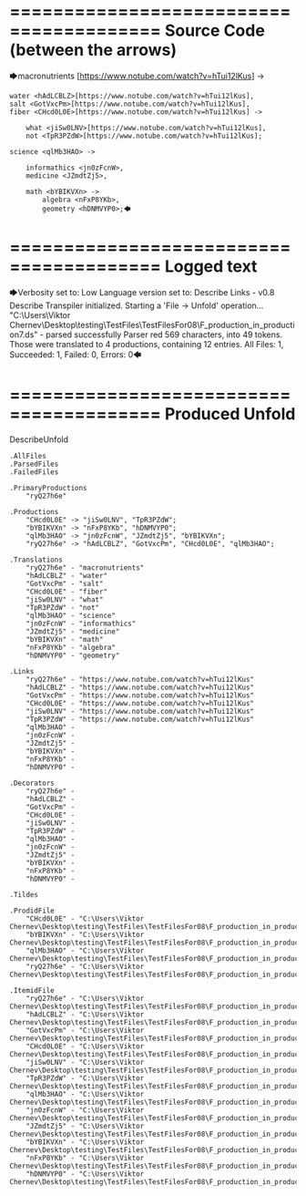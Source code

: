 ========================================
Source Code (between the arrows)
========================================

🡆macronutrients <ryQ27h6e>[https://www.notube.com/watch?v=hTui12lKus] ->

	water <hAdLCBLZ>[https://www.notube.com/watch?v=hTui12lKus],
    salt <GotVxcPm>[https://www.notube.com/watch?v=hTui12lKus],
    fiber <CHcd0L0E>[https://www.notube.com/watch?v=hTui12lKus] ->

        what <jiSw0LNV>[https://www.notube.com/watch?v=hTui12lKus],
        not <TpR3PZdW>[https://www.notube.com/watch?v=hTui12lKus];
	
	science <qlMb3HAO> ->
			
		informathics <jn0zFcnW>,
		medicine <JZmdtZj5>,
		
		math <bYBIKVXn> ->
			algebra <nFxP8YKb>,
			geometry <hDNMVYP0>;🡄

========================================
Logged text
========================================

🡆Verbosity set to: Low
Language version set to: Describe Links - v0.8
Describe Transpiler initialized.
Starting a 'File -> Unfold' operation...
"C:\Users\Viktor Chernev\Desktop\testing\TestFiles\TestFilesFor08\F_production_in_production7.ds" - parsed successfully
Parser red 569 characters, into 49 tokens.
Those were translated to 4 productions, containing 12 entries.
All Files: 1, Succeeded: 1, Failed: 0, Errors: 0🡄

========================================
Produced Unfold
========================================

DescribeUnfold

    .AllFiles
    .ParsedFiles
    .FailedFiles

    .PrimaryProductions
        "ryQ27h6e" 

    .Productions
        "CHcd0L0E" -> "jiSw0LNV", "TpR3PZdW";
        "bYBIKVXn" -> "nFxP8YKb", "hDNMVYP0";
        "qlMb3HAO" -> "jn0zFcnW", "JZmdtZj5", "bYBIKVXn";
        "ryQ27h6e" -> "hAdLCBLZ", "GotVxcPm", "CHcd0L0E", "qlMb3HAO";

    .Translations
        "ryQ27h6e" - "macronutrients"
        "hAdLCBLZ" - "water"
        "GotVxcPm" - "salt"
        "CHcd0L0E" - "fiber"
        "jiSw0LNV" - "what"
        "TpR3PZdW" - "not"
        "qlMb3HAO" - "science"
        "jn0zFcnW" - "informathics"
        "JZmdtZj5" - "medicine"
        "bYBIKVXn" - "math"
        "nFxP8YKb" - "algebra"
        "hDNMVYP0" - "geometry"

    .Links
        "ryQ27h6e" - "https://www.notube.com/watch?v=hTui12lKus"
        "hAdLCBLZ" - "https://www.notube.com/watch?v=hTui12lKus"
        "GotVxcPm" - "https://www.notube.com/watch?v=hTui12lKus"
        "CHcd0L0E" - "https://www.notube.com/watch?v=hTui12lKus"
        "jiSw0LNV" - "https://www.notube.com/watch?v=hTui12lKus"
        "TpR3PZdW" - "https://www.notube.com/watch?v=hTui12lKus"
        "qlMb3HAO" - 
        "jn0zFcnW" - 
        "JZmdtZj5" - 
        "bYBIKVXn" - 
        "nFxP8YKb" - 
        "hDNMVYP0" - 

    .Decorators
        "ryQ27h6e" - 
        "hAdLCBLZ" - 
        "GotVxcPm" - 
        "CHcd0L0E" - 
        "jiSw0LNV" - 
        "TpR3PZdW" - 
        "qlMb3HAO" - 
        "jn0zFcnW" - 
        "JZmdtZj5" - 
        "bYBIKVXn" - 
        "nFxP8YKb" - 
        "hDNMVYP0" - 

    .Tildes

    .ProdidFile
        "CHcd0L0E" - "C:\Users\Viktor Chernev\Desktop\testing\TestFiles\TestFilesFor08\F_production_in_production7.ds"
        "bYBIKVXn" - "C:\Users\Viktor Chernev\Desktop\testing\TestFiles\TestFilesFor08\F_production_in_production7.ds"
        "qlMb3HAO" - "C:\Users\Viktor Chernev\Desktop\testing\TestFiles\TestFilesFor08\F_production_in_production7.ds"
        "ryQ27h6e" - "C:\Users\Viktor Chernev\Desktop\testing\TestFiles\TestFilesFor08\F_production_in_production7.ds"

    .ItemidFile
        "ryQ27h6e" - "C:\Users\Viktor Chernev\Desktop\testing\TestFiles\TestFilesFor08\F_production_in_production7.ds"
        "hAdLCBLZ" - "C:\Users\Viktor Chernev\Desktop\testing\TestFiles\TestFilesFor08\F_production_in_production7.ds"
        "GotVxcPm" - "C:\Users\Viktor Chernev\Desktop\testing\TestFiles\TestFilesFor08\F_production_in_production7.ds"
        "CHcd0L0E" - "C:\Users\Viktor Chernev\Desktop\testing\TestFiles\TestFilesFor08\F_production_in_production7.ds"
        "jiSw0LNV" - "C:\Users\Viktor Chernev\Desktop\testing\TestFiles\TestFilesFor08\F_production_in_production7.ds"
        "TpR3PZdW" - "C:\Users\Viktor Chernev\Desktop\testing\TestFiles\TestFilesFor08\F_production_in_production7.ds"
        "qlMb3HAO" - "C:\Users\Viktor Chernev\Desktop\testing\TestFiles\TestFilesFor08\F_production_in_production7.ds"
        "jn0zFcnW" - "C:\Users\Viktor Chernev\Desktop\testing\TestFiles\TestFilesFor08\F_production_in_production7.ds"
        "JZmdtZj5" - "C:\Users\Viktor Chernev\Desktop\testing\TestFiles\TestFilesFor08\F_production_in_production7.ds"
        "bYBIKVXn" - "C:\Users\Viktor Chernev\Desktop\testing\TestFiles\TestFilesFor08\F_production_in_production7.ds"
        "nFxP8YKb" - "C:\Users\Viktor Chernev\Desktop\testing\TestFiles\TestFilesFor08\F_production_in_production7.ds"
        "hDNMVYP0" - "C:\Users\Viktor Chernev\Desktop\testing\TestFiles\TestFilesFor08\F_production_in_production7.ds"

